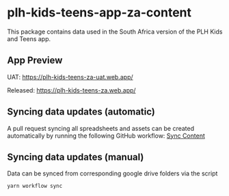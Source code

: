 # plh-kids-teens-app-za-content
This package contains data used in the South Africa version of the PLH Kids and Teens app.

## App Preview
UAT: https://plh-kids-teens-za-uat.web.app/

Released: https://plh-kids-teens-za.web.app/

## Syncing data updates (automatic)
A pull request syncing all spreadsheets and assets can be created automatically by running the following GitHub workflow: [Sync Content](https://github.com/ParentingForLifelongHealth/plh-kids-teens-app-za-content/actions/workflows/content-sync.yml)

## Syncing data updates (manual)
Data can be synced from corresponding google drive folders via the script
```
yarn workflow sync
```
